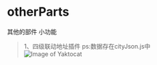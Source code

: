# otherParts
其他的部件 小功能  
>1、四级联动地址插件 ps:数据存在cityJson.js中  
![Image of Yaktocat](git@github.com:Liaoliqi/otherParts.git/四级联动.jpg)
